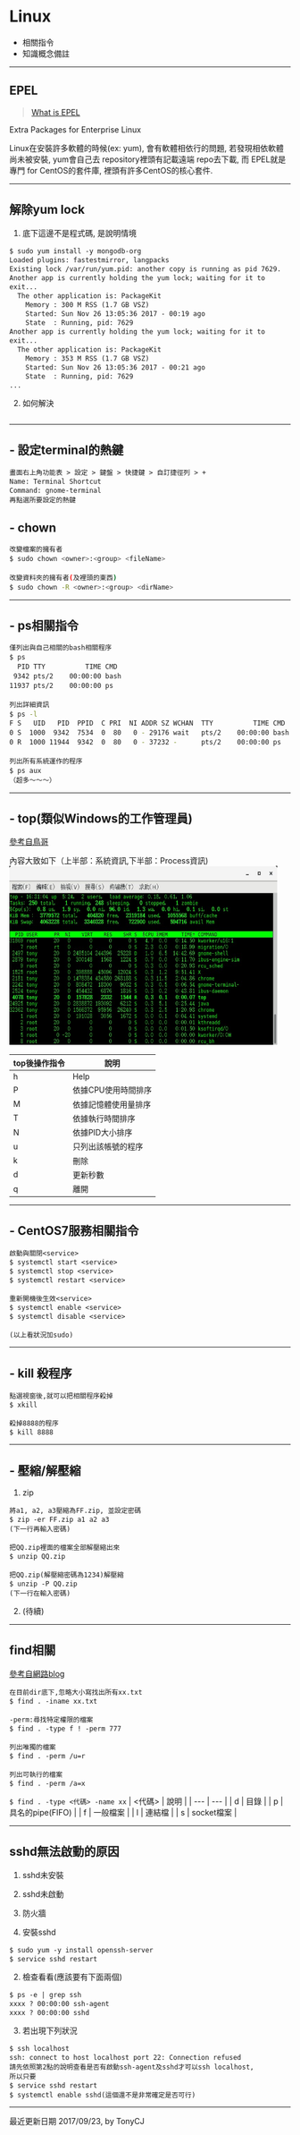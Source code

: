 # Linux
- 相關指令
- 知識概念備註


---
## EPEL
> [What is EPEL](https://www.tecmint.com/how-to-enable-epel-repository-for-rhel-centos-6-5/)

Extra Packages for Enterprise Linux

Linux在安裝許多軟體的時候(ex: yum), 會有軟體相依行的問題, 若發現相依軟體尚未被安裝, yum會自己去 repository裡頭有記載遠端 repo去下載, 而 EPEL就是專門 for CentOS的套件庫, 裡頭有許多CentOS的核心套件.



---
## 解除yum lock

1. 底下這邊不是程式碼, 是說明情境
```
$ sudo yum install -y mongodb-org
Loaded plugins: fastestmirror, langpacks
Existing lock /var/run/yum.pid: another copy is running as pid 7629.
Another app is currently holding the yum lock; waiting for it to exit...
  The other application is: PackageKit
    Memory : 300 M RSS (1.7 GB VSZ)
    Started: Sun Nov 26 13:05:36 2017 - 00:19 ago
    State  : Running, pid: 7629
Another app is currently holding the yum lock; waiting for it to exit...
  The other application is: PackageKit
    Memory : 353 M RSS (1.7 GB VSZ)
    Started: Sun Nov 26 13:05:36 2017 - 00:21 ago
    State  : Running, pid: 7629
...
```

2. 如何解決
```

```



---
## - 設定terminal的熱鍵
```
畫面右上角功能表 > 設定 > 鍵盤 > 快捷鍵 > 自訂捷徑列 > +
Name: Terminal Shortcut
Command: gnome-terminal
再點選所要設定的熱鍵
```

## - chown
```sh
改變檔案的擁有者
$ sudo chown <owner>:<group> <fileName>

改變資料夾的擁有者(及裡頭的東西)
$ sudo chown -R <owner>:<group> <dirName>
```


---
## - ps相關指令
```sh
僅列出與自己相關的bash相關程序
$ ps
  PID TTY          TIME CMD
 9342 pts/2    00:00:00 bash
11937 pts/2    00:00:00 ps

列出詳細資訊
$ ps -l
F S   UID   PID  PPID  C PRI  NI ADDR SZ WCHAN  TTY          TIME CMD
0 S  1000  9342  7534  0  80   0 - 29176 wait   pts/2    00:00:00 bash
0 R  1000 11944  9342  0  80   0 - 37232 -      pts/2    00:00:00 ps

列出所有系統運作的程序
$ ps aux
（超多～～～）
```


---
## - top(類似Windows的工作管理員)
[參考自鳥哥](http://linux.vbird.org/linux_basic/0440processcontrol/0440processcontrol-fc4.php#top)

內容大致如下（上半部：系統資訊,下半部：Process資訊)
<img src="img/top.jpg" style="width:480px; height:320px;" />

| top後操作指令 | 說明 |
| --- | --- |
| h	| Help |
| P	| 依據CPU使用時間排序 |
| M	| 依據記憶體使用量排序 |
| T	| 依據執行時間排序 |
| N	| 依據PID大小排序 |
| u	| 只列出該帳號的程序 |
| k	| 刪除 |
| d	| 更新秒數 |
| q	| 離開 |



---
## - CentOS7服務相關指令
```
啟動與關閉<service>
$ systemctl start <service>
$ systemctl stop <service>
$ systemctl restart <service>

重新開機後生效<service>
$ systemctl enable <service>
$ systemctl disable <service>

(以上看狀況加sudo)
```

---
## - kill 殺程序
```
點選視窗後,就可以把相關程序殺掉
$ xkill			

殺掉8888的程序
$ kill 8888
```

---
## - 壓縮/解壓縮

1. zip

```
將a1, a2, a3壓縮為FF.zip, 並設定密碼
$ zip -er FF.zip a1 a2 a3
(下一行再輸入密碼)

把QQ.zip裡面的檔案全部解壓縮出來
$ unzip QQ.zip

把QQ.zip(解壓縮密碼為1234)解壓縮
$ unzip -P QQ.zip
(下一行在輸入密碼)
```

2. (待續)

---
## find相關

[參考自網路blog](https://blog.gtwang.org/linux/unix-linux-find-command-examples/)

```
在目前dir底下,忽略大小寫找出所有xx.txt
$ find . -iname xx.txt

-perm:尋找特定權限的檔案
$ find . -type f ! -perm 777

列出唯獨的檔案
$ find . -perm /u=r

列出可執行的檔案
$ find . -perm /a=x
```

```$ find . -type <代碼> -name xx```
| <代碼> | 說明 |
| --- | --- |
| d | 目錄 |
| p | 具名的pipe(FIFO) |
| f | 一般檔案 |
| l | 連結檔 |
| s | socket檔案 |



---
## sshd無法啟動的原因
1. sshd未安裝
2. sshd未啟動
3. 防火牆

1. 安裝sshd
```
$ sudo yum -y install openssh-server
$ service sshd restart
```

2. 檢查看看(應該要有下面兩個)
```
$ ps -e | grep ssh
xxxx ? 00:00:00 ssh-agent
xxxx ? 00:00:00 sshd
```

3. 若出現下列狀況
```
$ ssh localhost
ssh: connect to host localhost port 22: Connection refused
請先依照第2點的說明查看是否有啟動ssh-agent及sshd才可以ssh localhost,
所以只要
$ service sshd restart
$ systemctl enable sshd(這個還不是非常確定是否可行)
```

---
最近更新日期 2017/09/23, by TonyCJ
